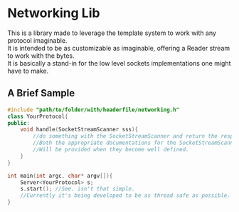 # Networking Lib

This is a library made to leverage the template system to work with any protocol imaginable.  
It is intended to be as customizable as imaginable, offering a Reader stream to work with the bytes.  
It is basically a stand-in for the low level sockets implementations one might have to make.  

## A Brief Sample

```C++
#include "path/to/folder/with/headerfile/networking.h"
class YourProtocol{
public:
	void handle(SocketStreamScanner sss){
		//do something with the SocketStreamScanner and return the response.
		//Both the appropriate documentations for the SocketStreamScanner and the output structure
		//Will be provided when they become well defined.
	}
}

int main(int argc, char* argv[]){
	Server<YourProtocol> s;
	s.start(); //See. isn't that simple.
	//Currently it's being developed to be as thread safe as possible.
}
```
